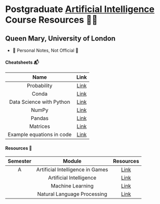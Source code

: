 # Postgraduate [Artificial Intelligence](https://www.qmul.ac.uk/postgraduate/taught/coursefinder/courses/artificial-intelligence-msc/) Course Resources 👷‍♂️

## Queen Mary, University of London

*  🚫 Personal Notes, Not Official 🚫

#### Cheatsheets 📬

| Name |      Link      |  
|:----------:|:-------------:|
| Probability | [Link](https://github.com/mughees-asif/postgraduate-artificial-intelligence/tree/master/assets/probability.pdf/) | 
| Conda | [Link](https://github.com/mughees-asif/postgraduate-artificial-intelligence/tree/master/assets/conda.pdf/) | 
| Data Science with Python | [Link](https://github.com/mughees-asif/postgraduate-artificial-intelligence/tree/master/assets/ds-python.pdf/) | 
| NumPy | [Link](https://github.com/mughees-asif/postgraduate-artificial-intelligence/tree/master/assets/numpy.pdf/) |
| Pandas | [Link](https://github.com/mughees-asif/postgraduate-artificial-intelligence/tree/master/assets/pandas.pdf/) |
| Matrices | [Link](https://github.com/mughees-asif/postgraduate-artificial-intelligence/tree/master/assets/matrices.pdf/) |
| Example equations in code | [Link](https://github.com/mughees-asif/postgraduate-artificial-intelligence/tree/master/assets/equations.pdf/) |

#### Resources 🍔

| Semester   |      Module      |  Resources | 
|:----------:|:-------------:|:------:|
| A |  Artificial Intelligence in Games | [Link](https://github.com/mughees-asif/postgraduate-artificial-intelligence/tree/master/Semester%20A/Artificial%20Intelligence%20in%20Games/) | 
|  |    Artificial Intelligence    | [Link](https://github.com/mughees-asif/postgraduate-artificial-intelligence/tree/master/Semester%20A/Artificial%20Intelligence/) | 
|  | Machine Learning | [Link](https://github.com/mughees-asif/postgraduate-artificial-intelligence/tree/master/Semester%20A/Machine%20Learning/) | 
|  | Natural Language Processing | [Link](https://github.com/mughees-asif/postgraduate-artificial-intelligence/tree/master/Semester%20A/Natural%20Language%20Processing/) | 